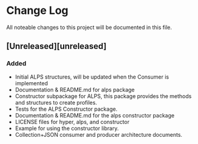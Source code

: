 # Change Log
All noteable changes to this project will be documented in this file.

## [Unreleased][unreleased]
### Added
- Initial ALPS structures, will be updated when the Consumer is implemented
- Documentation & README.md for alps package
- Constructor subpackage for ALPS, this package provides the methods
  and structures to create profiles.
- Tests for the ALPS Constructor package.
- Documentation & README.md for the alps constructor package
- LICENSE files for hyper, alps, and constructor
- Example for using the constructor library.
- Collection+JSON consumer and producer architecture documents.
